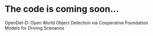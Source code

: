 # The code is coming soon...
OpenDet-D: Open World Object Detection via Cooperative Foundation Models for Driving Scenarios

